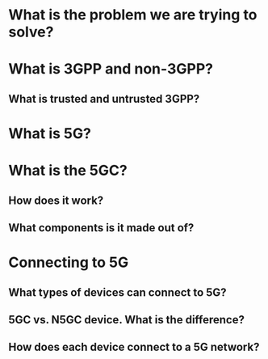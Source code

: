 # What is the problem we are trying to solve?

# What is 3GPP and non-3GPP?

## What is trusted and untrusted 3GPP?

# What is 5G?

# What is the 5GC?

## How does it work?

## What components is it made out of?

# Connecting to 5G

## What types of devices can connect to 5G?

## 5GC vs. N5GC device. What is the difference?

## How does each device connect to a 5G network?

